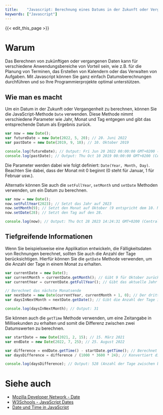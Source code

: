 ```yaml
---
title:    "Javascript: Berechnung eines Datums in der Zukunft oder Vergangenheit"
keywords: ["Javascript"]
---
```


{{< edit_this_page >}}

# Warum

Das Berechnen von zukünftigen oder vergangenen Daten kann für verschiedene Anwendungsbereiche von Vorteil sein, wie z.B. für die Planung von Terminen, das Erstellen von Kalendern oder das Verwalten von Aufgaben. Mit Javascript können Sie ganz einfach Datumsberechnungen durchführen und so Ihre Programmierprojekte optimal unterstützen.

## Wie man es macht

Um ein Datum in der Zukunft oder Vergangenheit zu berechnen, können Sie die JavaScript-Methode `Date` verwenden. Diese Methode nimmt verschiedene Parameter wie Jahr, Monat und Tag entgegen und gibt das entsprechende Datum als Ergebnis zurück.

```Javascript
var now = new Date();
var futureDate = new Date(2022, 5, 20); // 20. Juni 2022
var pastDate = new Date(2019, 9, 10); // 10. Oktober 2019

console.log(futureDate); // Output: Fri Jun 20 2022 00:00:00 GMT+0200 (Central European Summer Time)
console.log(pastDate); // Output: Thu Oct 10 2019 00:00:00 GMT+0200 (Central European Summer Time)
```

Die Parameter werden dabei wie folgt definiert: `Date(Year, Month, Day)`. Beachten Sie dabei, dass der Monat mit 0 beginnt (0 steht für Januar, 1 für Februar usw.).

Alternativ können Sie auch die `setFullYear`, `setMonth` und `setDate` Methoden verwenden, um ein Datum zu berechnen.

```Javascript
var now = new Date();
now.setFullYear(2023); // Setzt das Jahr auf 2023
now.setMonth(9); // Setzt den Monat auf Oktober (9 entspricht dem 10. Monat)
now.setDate(28); // Setzt den Tag auf den 28.

console.log(now); // Output: Thu Oct 28 2023 14:24:31 GMT+0200 (Central European Summer Time)
```

## Tiefgreifende Informationen

Wenn Sie beispielsweise eine Applikation entwickeln, die Fälligkeitsdaten von Rechnungen berechnet, sollten Sie auch die Anzahl der Tage berücksichtigen. Hierfür können Sie die `getDate` Methode verwenden, um die Anzahl der Tage in einem Monat zu erhalten.

```Javascript
var currentDate = new Date();
var currentMonth = currentDate.getMonth(); // Gibt 9 für Oktober zurück (0 entspricht dem Januar)
var currentYear = currentDate.getFullYear(); // Gibt das aktuelle Jahr zurück

// Berechnet das nächste Monatsende
var nextDate = new Date(currentYear, currentMonth + 1, 0); // Der dritte Parameter steht für den letzten Tag des Monats
var daysInNextMonth = nextDate.getDate(); // Gibt die Anzahl der Tage im nächsten Monat zurück

console.log(daysInNextMonth); // Output: 31
```

Sie können auch die `getTime` Methode verwenden, um eine Zeitangabe in Millisekunden zu erhalten und somit die Differenz zwischen zwei Datumswerten zu berechnen.

```Javascript
var startDate = new Date(2021, 2, 15); // 15. März 2021
var endDate = new Date(2022, 7, 25); // 25. August 2022

var difference = endDate.getTime() - startDate.getTime(); // Berechnet die Differenz in Millisekunden
var daysDifference = difference / (1000 * 3600 * 24); // Konvertiert die Millisekunden in Tage

console.log(daysDifference); // Output: 528 (Anzahl der Tage zwischen beiden Daten)
```

# Siehe auch

- [Mozilla Developer Network - Date](https://developer.mozilla.org/pt-BR/docs/Web/JavaScript/Reference/Global_Objects/Date)
- [W3Schools - JavaScript Dates](https://www.w3schools.com/js/js_dates.asp)
- [Date und Time in JavaScript](https://eloquentjavascript.net/09_regexp.html)